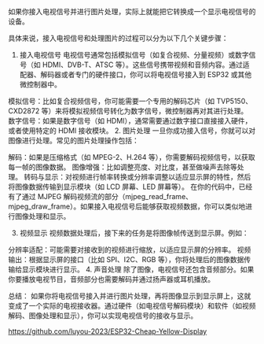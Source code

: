 如果你接入电视信号并进行图片处理，实际上就能把它转换成一个显示电视信号的设备。

具体来说，接入电视信号和处理图片的过程可以分为以下几个关键步骤：

1. 接入电视信号
   电视信号通常包括模拟信号（如复合视频、分量视频）或数字信号（如 HDMI、DVB-T、ATSC 等）。这些信号携带视频和音频内容。通过适配器、解码器或者专门的硬件接口，你可以将电视信号接入到 ESP32 或其他微控制器中。

模拟信号：比如复合视频信号，你可能需要一个专用的解码芯片（如 TVP5150、CXD2872 等）来将模拟视频信号转化为数字信号，微控制器再对其进行处理。
数字信号：如果是数字信号（如 HDMI），通常需要通过数字接口直接接入硬件，或者使用特定的 HDMI 接收模块。
2. 图片处理
   一旦你成功接入信号，你就可以对图像进行处理。常见的图片处理操作包括：

解码：如果是压缩格式（如 MPEG-2、H.264 等），你需要解码视频信号，以获取每一帧的图像数据。
图像增强：比如调整亮度、对比度，甚至做噪声去除等处理。
转码与显示：对视频进行帧率转换或分辨率调整以适应显示屏的特性，然后将图像数据传输到显示模块（如 LCD 屏幕、LED 屏幕等）。
在你的代码中，已经有了通过 MJPEG 解码视频流的部分（mjpeg_read_frame、mjpeg_draw_frame）。如果接入电视信号后能够获取视频数据，你可以类似地进行图像处理和显示。

3. 视频显示
   视频数据处理后，接下来的任务是将图像帧传送到显示屏。例如：

分辨率适配：可能需要对接收到的视频进行缩放，以适应显示屏的分辨率。
视频输出：根据显示屏的接口（比如 SPI、I2C、RGB 等），你将处理后的图像数据传输给显示模块进行显示。
4. 声音处理
   除了图像，电视信号还包含音频部分。如果你要播放电视节目，音频部分也需要解码并通过扬声器或耳机播放。

总结：
如果你将电视信号接入并进行图片处理，再将图像显示到显示屏上，这就变成了一个实际的电视接收器。通过硬件（如电视信号解码模块）和软件（如视频解码、图像处理和显示），你可以实现电视信号的接收与显示。

https://github.com/luyou-2023/ESP32-Cheap-Yellow-Display